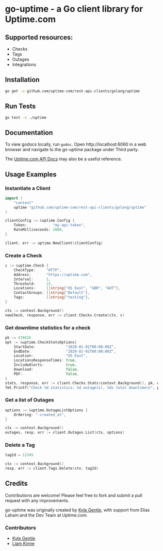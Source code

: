 # go-uptime - a Go client library for Uptime.com

## Supported resources:
* Checks
* Tags
* Outages
* Integrations

## Installation
```bash
go get -u github.com/uptime-com/rest-api-clients/golang/uptime
```

## Run Tests

```bash
go test -v ./uptime
```

## Documentation
To view godocs locally, run `godoc`. Open http://localhost:6060 in a web browser and navigate to the go-uptime package under Third party.

The [Uptime.com API Docs](https://uptime.com/api/v1/docs/) may also be a useful reference.

## Usage Examples
### Instantiate a Client
```go
import (
    "context"
    uptime "github.com/uptime-com/rest-api-clients/golang/uptime"
)

clientConfig := &uptime.Config {
    Token:            "my-api-token",
    RateMilliseconds: 2000,
}

client, err := uptime.NewClient(clientConfig)
```

### Create a Check
```go
c := &uptime.Check {
    CheckType:     "HTTP",
    Address:       "https://uptime.com",
    Interval:      1,
    Threshold:     15,
    Locations:     []string{"US East", "GBR", "AUT"},
    ContactGroups: []string{"Default"},
    Tags:          []string{"testing"},
}

ctx := context.Background()
newCheck, response, err := client.Checks.Create(ctx, c)
```

### Get downtime statistics for a check
```go
pk := 478926
opt := &uptime.CheckStatsOptions{
	StartDate:              "2020-01-01T00:00:00Z",
	EndDate:                "2020-01-02T00:00:00Z",
	Location:               "US East",
	LocationsResponseTimes: true,
	IncludeAlerts:          true,
	Download:               false,
	PDF:                    false,
}
stats, response, err := client.Checks.Stats(context.Background(), pk, opt)
fmt.Printf("Check %d statistics: %d outage(s), %ds total downtime\n", pk, stats.Totals.Outages, stats.Totals.DowntimeSecs)
```

### Get a list of Outages
```go
options := &uptime.OutageListOptions {
    Ordering: "-created_at",
}

ctx := context.Background()
outages, resp, err := client.Outages.List(ctx, options)
```

### Delete a Tag
```go
tagId = 12345

ctx := context.Background()
resp, err := client.Tags.Delete(ctx, tagId)
```

## Credits
Contributions are welcome! Please feel free to fork and submit a pull request with any improvements.

go-uptime was originally created by [Kyle Gentle](https://github.com/kylegentle), with support from Elias Laham and the Dev Team at Uptime.com.

### Contributors
- [Kyle Gentle](https://github.com/kylegentle)
- [Liam Kinne](https://github.com/liamkinne)
